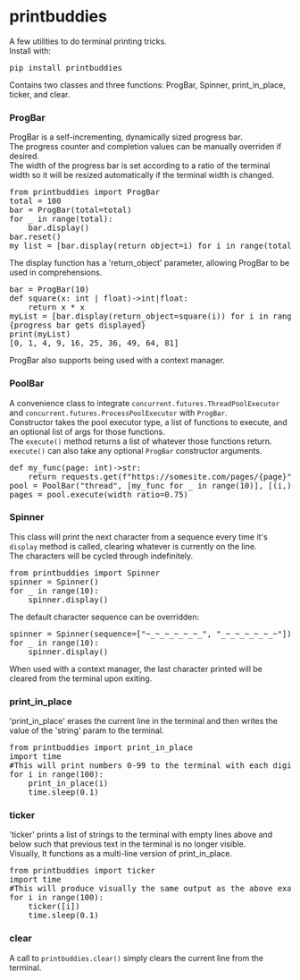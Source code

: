 # printbuddies

A few utilities to do terminal printing tricks. <br>
Install with:
<pre>pip install printbuddies</pre>

Contains two classes and three functions: ProgBar, Spinner, print_in_place, ticker, and clear.<br>

### ProgBar

ProgBar is a self-incrementing, dynamically sized progress bar.<br>
The progress counter and completion values can be manually overriden if desired.<br>
The width of the progress bar is set according to a ratio of the terminal width
so it will be resized automatically if the terminal width is changed.<br>

<pre>
from printbuddies import ProgBar
total = 100
bar = ProgBar(total=total)
for _ in range(total):
    bar.display()
bar.reset()
my_list = [bar.display(return_object=i) for i in range(total)]
</pre>

The display function has a 'return_object' parameter, allowing ProgBar to be used in comprehensions.
<pre>
bar = ProgBar(10)
def square(x: int | float)->int|float:
    return x * x
myList = [bar.display(return_object=square(i)) for i in range(10)]
{progress bar gets displayed}
print(myList)
[0, 1, 4, 9, 16, 25, 36, 49, 64, 81]
</pre>

ProgBar also supports being used with a context manager.


### PoolBar

A convenience class to integrate `concurrent.futures.ThreadPoolExecutor` and `concurrent.futures.ProcessPoolExecutor` with `ProgBar`.<br>
Constructor takes the pool executor type, a list of functions to execute, and an optional list of args for those functions.<br>
The `execute()` method returns a list of whatever those functions return.<br>
`execute()` can also take any optional `ProgBar` constructor arguments.
<pre>
def my_func(page: int)->str:
    return requests.get(f"https://somesite.com/pages/{page}").text
pool = PoolBar("thread", [my_func for _ in range(10)], [(i,) for i in range(10)])
pages = pool.execute(width_ratio=0.75)
</pre>

### Spinner

This class will print the next character from a sequence every time it's `display` method is called, clearing whatever is currently on the line.<br>
The characters will be cycled through indefinitely.<br>
<pre>
from printbuddies import Spinner
spinner = Spinner()
for _ in range(10):
    spinner.display()
</pre>

The default character sequence can be overridden:
<pre>
spinner = Spinner(sequence=["~_~_~_~_~_~_", "_~_~_~_~_~_~"])
for _ in range(10):
    spinner.display()
</pre>

When used with a context manager, the last character printed will be cleared from the terminal upon exiting.

### print_in_place

'print_in_place' erases the current line in the terminal and then writes the value of 
the 'string' param to the terminal.<br>
<pre>
from printbuddies import print_in_place
import time
#This will print numbers 0-99 to the terminal with each digit overwriting the last.
for i in range(100):
    print_in_place(i)
    time.sleep(0.1)
</pre>

### ticker

'ticker' prints a list of strings to the terminal with empty lines above and below
such that previous text in the terminal is no longer visible.<br>
Visually, It functions as a multi-line version of print_in_place.<br>
<pre>
from printbuddies import ticker
import time
#This will produce visually the same output as the above example
for i in range(100):
    ticker([i])
    time.sleep(0.1)
</pre>

### clear
A call to `printbuddies.clear()` simply clears the current line from the terminal.
